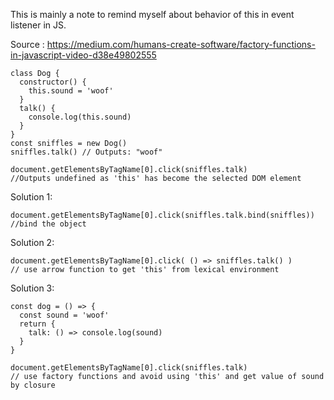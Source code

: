This is mainly a note to remind myself about behavior of this in event listener in JS.

Source : https://medium.com/humans-create-software/factory-functions-in-javascript-video-d38e49802555

```
class Dog {
  constructor() {
    this.sound = 'woof'
  }
  talk() {
    console.log(this.sound)
  }
}
const sniffles = new Dog()
sniffles.talk() // Outputs: "woof"

document.getElementsByTagName[0].click(sniffles.talk) 
//Outputs undefined as 'this' has become the selected DOM element 
```

Solution 1:
```
document.getElementsByTagName[0].click(sniffles.talk.bind(sniffles)) //bind the object
```

Solution 2: 
```
document.getElementsByTagName[0].click( () => sniffles.talk() )  
// use arrow function to get 'this' from lexical environment
```

Solution 3: 
```
const dog = () => {
  const sound = 'woof'
  return {
    talk: () => console.log(sound)
  }
}

document.getElementsByTagName[0].click(sniffles.talk) 
// use factory functions and avoid using 'this' and get value of sound by closure
```
